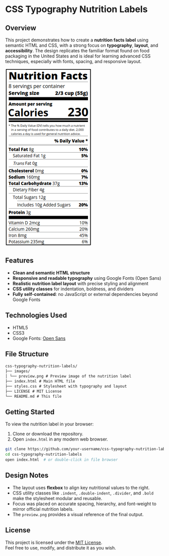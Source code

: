 # CSS Typography Nutrition Labels


## Overview

This project demonstrates how to create a **nutrition facts label** using semantic HTML and CSS, with a strong focus on **typography**, **layout**, and **accessibility**. The design replicates the familiar format found on food packaging in the United States and is ideal for learning advanced CSS techniques, especially with fonts, spacing, and responsive layout.

![Preview of Nutrition Label](images/preview.png)

## Features

- **Clean and semantic HTML structure**
- **Responsive and readable typography** using Google Fonts (Open Sans)
- **Realistic nutrition label layout** with precise styling and alignment
- **CSS utility classes** for indentation, boldness, and dividers
- **Fully self-contained**: no JavaScript or external dependencies beyond Google Fonts

## Technologies Used

- HTML5
- CSS3
- Google Fonts: [Open Sans](https://fonts.google.com/specimen/Open+Sans)

## File Structure

```
css-typography-nutrition-labels/
├── images/
│ └── preview.png # Preview image of the nutrition label
├── index.html # Main HTML file
├── styles.css # Stylesheet with typography and layout
├── LICENSE # MIT License
└── README.md # This file
```


## Getting Started

To view the nutrition label in your browser:

1. Clone or download the repository.
2. Open `index.html` in any modern web browser.

```bash
git clone https://github.com/your-username/css-typography-nutrition-labels.git
cd css-typography-nutrition-labels
open index.html  # or double-click in file browser
```

## Design Notes

- The layout uses **flexbox** to align key nutritional values to the right.
- CSS utility classes like `.indent`, `.double-indent`, `.divider`, and `.bold` make the stylesheet modular and reusable.
- Focus was placed on accurate spacing, hierarchy, and font-weight to mirror official nutrition labels.
- The `preview.png` provides a visual reference of the final output.

## License

This project is licensed under the [MIT License](LICENSE).  
Feel free to use, modify, and distribute it as you wish.